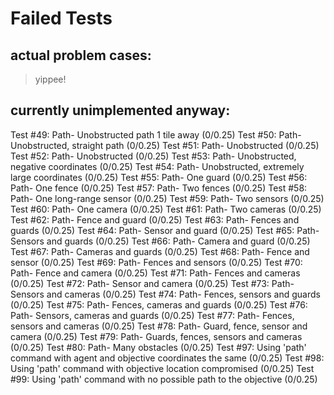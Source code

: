 # Failed Tests

## actual problem cases:

> yippee!

## currently unimplemented anyway:

Test #49: Path- Unobstructed path 1 tile away (0/0.25)
Test #50: Path- Unobstructed, straight path (0/0.25)
Test #51: Path- Unobstructed (0/0.25)
Test #52: Path- Unobstructed (0/0.25)
Test #53: Path- Unobstructed, negative coordinates (0/0.25)
Test #54: Path- Unobstructed, extremely large coordinates (0/0.25)
Test #55: Path- One guard (0/0.25)
Test #56: Path- One fence (0/0.25)
Test #57: Path- Two fences (0/0.25)
Test #58: Path- One long-range sensor (0/0.25)
Test #59: Path- Two sensors (0/0.25)
Test #60: Path- One camera (0/0.25)
Test #61: Path- Two cameras (0/0.25)
Test #62: Path- Fence and guard (0/0.25)
Test #63: Path- Fences and guards (0/0.25)
Test #64: Path- Sensor and guard (0/0.25)
Test #65: Path- Sensors and guards (0/0.25)
Test #66: Path- Camera and guard (0/0.25)
Test #67: Path- Cameras and guards (0/0.25)
Test #68: Path- Fence and sensor (0/0.25)
Test #69: Path- Fences and sensors (0/0.25)
Test #70: Path- Fence and camera (0/0.25)
Test #71: Path- Fences and cameras (0/0.25)
Test #72: Path- Sensor and camera (0/0.25)
Test #73: Path- Sensors and cameras (0/0.25)
Test #74: Path- Fences, sensors and guards (0/0.25)
Test #75: Path- Fences, cameras and guards (0/0.25)
Test #76: Path- Sensors, cameras and guards (0/0.25)
Test #77: Path- Fences, sensors and cameras (0/0.25)
Test #78: Path- Guard, fence, sensor and camera (0/0.25)
Test #79: Path- Guards, fences, sensors and cameras (0/0.25)
Test #80: Path- Many obstacles (0/0.25)
Test #97: Using 'path' command with agent and objective coordinates the same (0/0.25)
Test #98: Using 'path' command with objective location compromised (0/0.25)
Test #99: Using 'path' command with no possible path to the objective (0/0.25)
